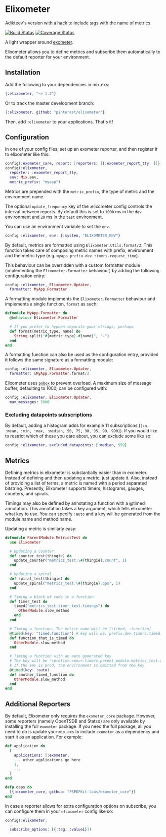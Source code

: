 Elixometer
==========

Adikteev's version with a hack to include tags with the name of metrics.

[![Build Status](https://travis-ci.org/pinterest/elixometer.svg?branch=master)](https://travis-ci.org/pinterest/elixometer)
[![Coverage Status](https://coveralls.io/repos/pinterest/elixometer/badge.svg?branch=&service=github)](https://coveralls.io/github/pinterest/elixometer?branch=master)

A light wrapper around [exometer](https://github.com/Feuerlabs/exometer).

Elixometer allows you to define metrics and subscribe them automatically
to the default reporter for your environment.

## Installation
Add the following to your dependencies in mix.exs:

```elixir
{:elixometer, "~> 1.2"}
```

Or to track the master development branch:

```elixir
{:elixometer, github: "pinterest/elixometer"}
```

Then, add `:elixometer` to your applications. That's it!

## Configuration

In one of your config files, set up an exometer reporter, and then register
it to elixometer like this:

```elixir
config(:exometer_core, report: [reporters: [{:exometer_report_tty, []}]])
config(:elixometer,
  reporter: :exometer_report_tty,
  env: Mix.env,
  metric_prefix: "myapp")
```
Metrics are prepended with the `metric_prefix`, the type of metric and the environment name.

The optional `update_frequency` key of the :elixometer config controls the interval between reports. By default this is set to `1000` ms in the `dev` environment and `20` ms in the `test` environment.

You can use an environment variable to set the `env`.


```elixir
config :elixometer, env: {:system, "ELIXOMETER_ENV"}
```

By default, metrics are formatted using `Elixometer.Utils.format/2`.
This function takes care of composing metric names with prefix, environment and
the metric type (e.g. `myapp_prefix.dev.timers.request_time`).

This behaviour can be overridden with a custom formatter module (implementing the
`Elixometer.Formatter` behaviour) by adding the following configuration entry:

```elixir
config :elixometer, Elixometer.Updater,
  formatter: MyApp.Formatter
```

A formatting module implements the `Elixometer.Formatter` behaviour and implements
a single function, `format` as such:

```elixir
defmodule MyApp.Formatter do
  @behaviour Elixometer.Formatter

  # If you prefer to hyphen-separate your strings, perhaps
  def format(metric_type, name) do
    String.split("#{metric_type}-#{name}", "-")
  end
end
```

A formatting function can also be used as the configuration entry, provided it follows
the same signature as a formatting module:
```elixir
config :elixometer, Elixometer.Updater,
  formatter: &MyApp.Formatter.format/2
```

Elixometer uses [`pobox`](https://github.com/ferd/pobox) to prevent overload.
A maximum size of message buffer, defaulting to 1000, can be configured with:

```elixir
config :elixometer, Elixometer.Updater,
  max_messages: 5000
```

### Excluding datapoints subscriptions

By default, adding a histogram adds for example 11 subscriptions (`[:n, :mean, :min, :max, :median, 50, 75, 90, 95, 99, 999]`).
If you would like to restrict which of these you care about, you can exclude some like so:

```elixir
config :elixometer, excluded_datapoints: [:median, 999]
```

## Metrics

Defining metrics in elixometer is substantially easier than in exometer. Instead of defining and then updating a metric, just update it. Also, instead of providing a list of terms, a metric is named with a period separated bitstring. Presently, Elixometer supports timers, histograms, gauges, counters, and spirals.

Timings may also be defined by annotating a function with a @timed annotation. This annotation takes a key argument, which tells elixometer what key to use. You  can specify `:auto` and a key will be generated from the module name and method name.

Updating a metric is similarly easy:

```elixir
defmodule ParentModule.MetricsTest do
  use Elixometer

  # Updating a counter
  def counter_test(thingie) do
    update_counter("metrics_test.\#{thingie}.count", 1)
  end

  # Updating a spiral
  def spiral_test(thingie) do
    update_spiral("metrics_test.\#{thingie}.qps", 1)
  end

  # Timing a block of code in a function
  def timer_test do
    timed("metrics_test.timer_test.timings") do
      OtherModule.slow_method
    end
  end

  # Timing a function. The metric name will be [:timed, :function]
  @timed(key: "timed.function") # key will be: prefix.dev.timers.timed.function
  def function_that_is_timed do
    OtherModule.slow_method
  end

  # Timing a function with an auto generated key
  # The key will be "<prefix>.<env>.timers.parent_module.metrics_test.another_timed_function"
  # If the env is prod, the environment is omitted from the key
  @timed(key: :auto)
  def another_timed_function do
    OtherModule.slow_method
  end
end
```

## Additional Reporters

By default, Elixometer only requires the `exometer_core` package. However, some reporters (namely OpenTSDB and Statsd) are only available by installing the full `exometer` package. If you need the full package, all you need to do is update your `mix.exs` to include `exometer` as a dependency and start it as an application. For example:

```elixir
def application do
  [
    applications: [:exometer,
    ... other applications go here
    ],
    ...
  ]
end

defp deps do
  [{:exometer_core, github: "PSPDFKit-labs/exometer_core"}]
end
```

In case a reporter allows for extra configuration options on subscribe, you can configure them in your `elixometer` config like so:

```elixir
config(:elixometer,
  ...
  subscribe_options: [{:tag, :value1}])
```
